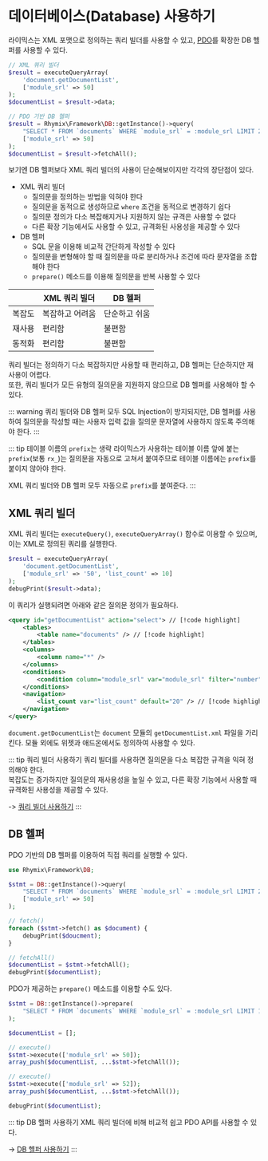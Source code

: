 # 데이터베이스(Database) 사용하기

라이믹스는 XML 포맷으로 정의하는 쿼리 빌더를 사용할 수 있고, [PDO](https://www.php.net/manual/en/class.pdostatement.php)를 확장한 DB 헬퍼를 사용할 수 있다.

```php
// XML 쿼리 빌더
$result = executeQueryArray(
    'document.getDocumentList',
    ['module_srl' => 50]
);
$documentList = $result->data;

// PDO 기반 DB 헬퍼
$result = Rhymix\Framework\DB::getInstance()->query(
    "SELECT * FROM `documents` WHERE `module_srl` = :module_srl LIMIT 20",
    ['module_srl' => 50]
);
$documentList = $result->fetchAll();
```

보기엔 DB 헬퍼보다 XML 쿼리 빌더의 사용이 단순해보이지만 각각의 장단점이 있다.

- XML 쿼리 빌더
  - 질의문을 정의하는 방법을 익혀야 한다
  - 질의문을 동적으로 생성하므로 `where` 조건을 동적으로 변경하기 쉽다
  - 질의문 정의가 다소 복잡해지거나 지원하지 않는 규격은 사용할 수 없다
  - 다른 확장 기능에서도 사용할 수 있고, 규격화된 사용성을 제공할 수 있다
- DB 헬퍼
  - SQL 문을 이용해 비교적 간단하게 작성할 수 있다
  - 질의문을 변형해야 할 때 질의문을 따로 분리하거나 조건에 따라 문자열을 조합해야 한다
  - `prepare()` 메소드를 이용해 질의문을 반복 사용할 수 있다

|        | XML 쿼리 빌더   | DB 헬퍼       |
| ------ | --------------- | ------------- |
| 복잡도 | 복잡하고 어려움 | 단순하고 쉬움 |
| 재사용 | 편리함          | 불편함        |
| 동적화 | 편리함          | 불편함        |

쿼리 빌더는 정의하기 다소 복잡하지만 사용할 때 편리하고, DB 헬퍼는 단순하지만 재사용이 어렵다.  
또한, 쿼리 빌더가 모든 유형의 질의문을 지원하지 않으므로 DB 헬퍼를 사용해야 할 수 있다.

::: warning
쿼리 빌더와 DB 헬퍼 모두 SQL Injection이 방지되지만, DB 헬퍼를 사용하여 질의문을 작성할 때는 사용자 입력 값을 질의문 문자열에 사용하지 않도록 주의해야 한다.
:::

::: tip 테이블 이름의 `prefix`는 생략
라이믹스가 사용하는 테이블 이름 앞에 붙는 `prefix`(보통 `rx_`)는 질의문을 자동으로 고쳐서 붙여주므로 테이블 이름에는 `prefix`를 붙이지 않아야 한다.

XML 쿼리 빌더와 DB 헬퍼 모두 자동으로 `prefix`를 붙여준다.
:::

## XML 쿼리 빌더

XML 쿼리 빌더는 `executeQuery()`, `executeQueryArray()` 함수로 이용할 수 있으며, 이는 XML로 정의된 쿼리를 실행한다.

```php
$result = executeQueryArray(
    'document.getDocumentList',
    ['module_srl' => '50', 'list_count' => 10]
);
debugPrint($result->data);
```

이 쿼리가 실행되려면 아래와 같은 질의문 정의가 필요하다.

```xml
<query id="getDocumentList" action="select"> // [!code highlight]
    <tables>
        <table name="documents" /> // [!code highlight]
    </tables>
    <columns>
        <column name="*" />
    </columns>
    <conditions>
        <condition column="module_srl" var="module_srl" filter="number" /> // [!code highlight]
    </conditions>
    <navigation>
        <list_count var="list_count" default="20" /> // [!code highlight]
    </navigation>
</query>
```

`document.getDocumentList`는 `document` 모듈의 `getDocumentList.xml` 파일을 가리킨다. 모듈 외에도 위젯과 애드온에서도 정의하여 사용할 수 있다.

::: tip 쿼리 빌더 사용하기
쿼리 빌더를 사용하면 질의문을 다소 복잡한 규격을 익혀 정의해야 한다.  
복잡도는 증가하지만 질의문의 재사용성을 높일 수 있고, 다른 확장 기능에서 사용할 때 규격화된 사용성을 제공할 수 있다.

-> [쿼리 빌더 사용하기](/reference/database/query-builder)
:::

## DB 헬퍼

PDO 기반의 DB 헬퍼를 이용하여 직접 쿼리를 실행할 수 있다.

```php
use Rhymix\Framework\DB;

$stmt = DB::getInstance()->query(
    "SELECT * FROM `documents` WHERE `module_srl` = :module_srl LIMIT 20",
    ['module_srl' => 50]
);

// fetch()
foreach ($stmt->fetch() as $document) {
    debugPrint($doucment);
}

// fetchAll()
$documentList = $stmt->fetchAll();
debugPrint($documentList);
```

PDO가 제공하는 `prepare()` 메소드를 이용할 수도 있다.

```php
$stmt = DB::getInstance()->prepare(
    "SELECT * FROM `documents` WHERE `module_srl` = :module_srl LIMIT 10",
);

$documentList = [];

// execute()
$stmt->execute(['module_srl' => 50]);
array_push($documentList, ...$stmt->fetchAll());

// execute()
$stmt->execute(['module_srl' => 52]);
array_push($documentList, ...$stmt->fetchAll());

debugPrint($documentList);
```

::: tip DB 헬퍼 사용하기
XML 쿼리 빌더에 비해 비교적 쉽고 PDO API를 사용할 수 있다.

-> [DB 헬퍼 사용하기](/reference/database/db-helper)
:::
